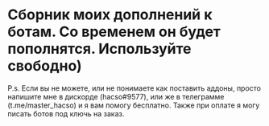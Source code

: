 # Сборник моих дополнений к ботам. Со временем он будет пополнятся. Используйте свободно)
P.s. Если вы не можете, или не понимаете как поставить аддоны, просто напишите мне в дискорде (hacso#9577), или же в телеграмме (t.me/master_hacso) и я вам помогу бесплатно.
Также при оплате я могу писать ботов под ключь на заказ.
